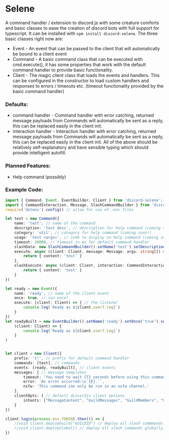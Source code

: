# Selene
A command handler / extension to discord.js with some creature comforts and basic classes to ease the creation of discord bots with full support for typescript.
It can be installed with `npm install discord-selene`.
The three basic classes right now are:
* Event - An event that can be passed to the client that will automatically be bound to a client event
* Command - A basic command class that can be executed with cmd.execute(), it has some properties that work with the default command handler to provide basic functionality.
* Client - The magic client class that loads the events and handlers. This can be configured in the constructor to load custom handlers and responses to errors / timeouts etc. (timeout functionality provided by the basic command handler)

### Defaults:
* command handler - Command handler with error catching, returned message payloads from Commands will automatically be sent as a reply, this can be replaced easily in the client init.
* interaction handler - Interaction handler with error catching, returned message payloads from Commands will automatically be sent as a reply, this can be replaced easily in the client init.
All of the above should be relatively self-explanatory and have sensible typing which should provide intelligent autofill.

### Planned Features:
* Help command (possibly)

### Example Code:
```ts
import { Command, Event, EventBuilder, Client } from 'discord-selene';
import { CommandInteraction, Message, SlashCommandBuilder } from 'discord.js';
require('dotenv').config() // allow for use of .env files

let test = new Command({
	name: 'test', // name of the command
	description: 'test desc', // description for help command (coming soon!)
	category: 'util', // category for help command (coming soon!)
	usage: 'test <args>', // code to display on help command (coming soon!)
	timeout: 30000, // timeout in ms for default command handler
	slashData: new SlashCommandBuilder().setName('test').setDescription('test desc'), // optional data, adds slash command
	execute: async (client: Client, message: Message, args: string[]) => { // function to call when command is triggered
		return { content: 'test' }
	},
	slashExecute: async (client: Client, interaction: CommandInteraction) => { // function to call when slash command is triggered
		return { content: 'test' }
	}
})

let ready = new Event({
	name: 'ready', // name of the client event
	once: true, // run once?
	execute: (client: Client) => { // the listener
		console.log(`Ready as ${client.user?.tag}`)
	}
})
let readyBuilt = new EventBuilder().setName('ready').setOnce('true').setExecute(
	(client: Client) => {
		console.log(`Ready as ${client.user?.tag}`)
	}
)


let client = new Client({
	prefix: 't!', // prefix for default command handler
	commands: [test], // commands
	events: [ready, readyBuilt], // client events
	messages: { // message templates
		timeout: 'You need to wait {T} seconds before using this command again.',
		error: 'An error occurred:\n`{E}.`',
		nsfw: 'This command can only be run in an nsfw channel.'
	},
	clientOpts: { // default discordjs client options
		intents: ["MessageContent", "GuildMessages", "GuildMembers", "Guilds"]
	}
})

client.login(process.env.TOKEN).then(() => {
	//void client.deployGuild("GUILDID") // deploy all slash commmands to a specific guild
    //void client.deployGlobal() // deploy all slash commands globally, may take up to 1 hour to propagate
})

```
